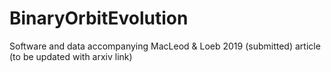 # BinaryOrbitEvolution
Software and data accompanying MacLeod &amp; Loeb 2019 (submitted) article (to be updated with arxiv link)
